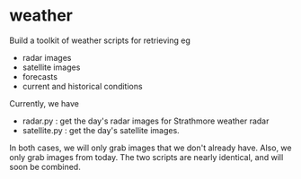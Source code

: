 # weather

Build a toolkit of weather scripts for retrieving eg
- radar images
- satellite images
- forecasts
- current and historical conditions

Currently, we have
- radar.py : get the day's radar images for Strathmore weather radar
- satellite.py : get the day's satellite images.

In both cases, we will only grab images that we don't already have. Also, we only grab images from today.
The two scripts are nearly identical, and will soon be combined.
